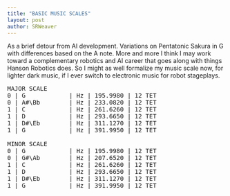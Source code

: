 ```yaml
---
title: "BASIC MUSIC SCALES"
layout: post
author: SRWeaver
---
```

As a brief detour from AI development. Variations on Pentatonic Sakura in G with differences based on the A note. More and more I think I may work toward a complementary robotics and AI career that goes along with things Hanson Robotics does. So I might as well formalize my music scale now, for lighter dark music, if I ever switch to electronic music for robot stageplays.

<pre>
MAJOR SCALE
0 | G            | Hz | 195.9980 | 12 TET
0 | A#\Bb        | Hz | 233.0820 | 12 TET
1 | C            | Hz | 261.6260 | 12 TET
1 | D            | Hz | 293.6650 | 12 TET
1 | D#\Eb        | Hz | 311.1270 | 12 TET
1 | G            | Hz | 391.9950 | 12 TET

MINOR SCALE
0 | G            | Hz | 195.9980 | 12 TET
0 | G#\Ab        | Hz | 207.6520 | 12 TET
1 | C            | Hz | 261.6260 | 12 TET
1 | D            | Hz | 293.6650 | 12 TET
1 | D#\Eb        | Hz | 311.1270 | 12 TET
1 | G            | Hz | 391.9950 | 12 TET
</pre>
